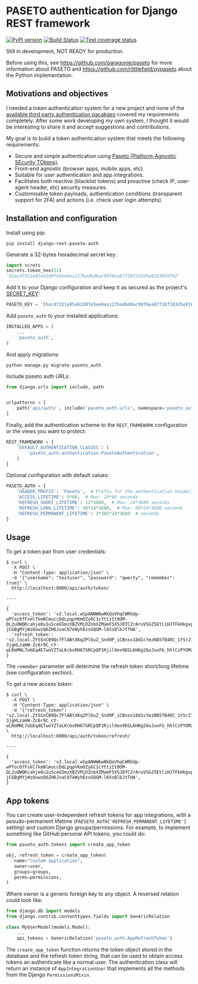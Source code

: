 
# PASETO authentication for Django REST framework

[![PyPI version](https://badge.fury.io/py/django-rest-paseto-auth.svg)](https://badge.fury.io/py/django-rest-paseto-auth)
[![Build Status](https://travis-ci.org/moiseshiraldo/django-rest-paseto-auth.svg?branch=master)](https://travis-ci.org/moiseshiraldo/django-rest-paseto-auth)
[![Test coverage status](https://codecov.io/gh/moiseshiraldo/django-rest-paseto-auth/branch/master/graph/badge.svg)](https://codecov.io/gh/moiseshiraldo/django-rest-paseto-auth)

Still in development, NOT READY for production.

Before using this, see https://github.com/paragonie/paseto for more information about PASETO and https://github.com/rlittlefield/pypaseto about the Python implementation.

## Motivations and objectives

I needed a token authentication system for a new project and none of the [available third party authentication pacakges](http://www.django-rest-framework.org/api-guide/authentication/#third-party-packages) covered my requirements completely. After some work developing my own system, I thought it would be interesting to share it and accept suggestions and contributions.

My goal is to build a token authentication system that meets the following requirements:

- Secure and simple authentication using [Paseto (Platform-Agnostic SEcurity TOkens)](https://github.com/paragonie/paseto).
- Front-end agnostic (browser apps, mobile apps, etc).
- Suitable for user authentication and app integrations.
- Facilitates both reactive (blacklist tokens) and proactive (check IP, user-agent header, etc) security measures.
- Customisable token payloads, authentication conditions (transparent support for 2FA) and actions (i.e. check user login attempts).

## Installation and configuration

Install using pip:

`pip install django-rest-paseto-auth`

Generate a 32-bytes hexadecimal secret key:

```python
import screts
secrets.token_hex(32)
'55acd7321e85e62d0fe5ee6ea127ba4bd8ac90f6ea87f1bf2d3d5e816399d7d2'
```

Add it to your Django configuration and keep it as secured as the project's [SECRET_KEY](https://docs.djangoproject.com/en/dev/ref/settings/#std:setting-SECRET_KEY):

```python
PASETO_KEY = '55acd7321e85e62d0fe5ee6ea127ba4bd8ac90f6ea87f1bf2d3d5e816399d7d2'
```

Add `paseto_auth` to your installed applications:

```python
INSTALLED_APPS = (
    ...
    'paseto_auth',
)
```

And apply migrations:

`python manage.py migrate paseto_auth`

Include paseto auth URLs:

```python
from django.urls import include, path


urlpatterns = [
    path('api/auth/', include('paseto_auth.urls', namespace='paseto_auth')),
]
```

Finally, add the authentication scheme to the `REST_FRAMEWORK` configuration or the views you want to protect:

```python
REST_FRAMEWORK = {
    'DEFAULT_AUTHENTICATION_CLASSES': (
        'paseto_auth.authentication.PasetoAuthentication',
    )
}
```

Optional configuration with default values:

```python
PASETO_AUTH = {
    'HEADER_PREFIX': 'Paseto',  # Prefix for the authentication header, e.g. Bearer
    'ACCESS_LIFETIME': 5*60,  # Max: 10*60 seconds
    'REFRESH_SHORT_LIFETIME': 12*3600,  # Max: 24*3600 seconds
    'REFRESH_LONG_LIFETIME': 30*24*3600,  # Max: 60*24*3600 seconds
    'REFRESH_PERMANENT_LIFETIME': 2*365*24*3600  # seconds
}

```

## Usage

To get a token pair from user credentials:

```shell
$ curl \
  -X POST \
  -H "Content-Type: application/json" \
  -d '{"username": "testuser", "password": "qwerty", "remember": true}' \
  http://localhost:8000/api/auth/token/

----

{
  'access_token': 'v2.local.wSpANWW6wNkQoVhqCWRkUp-wPfoc6fFsml7kmNlmuccDdLpqpVKmOZy6C1cYttzIt0OM-DL2uOWQKcahje0u1uSceG5mzXBZVMjDZnbXZMamF5X5JDTCZrAruVSGZ5EtliHJTFkHkgvp8c3Xmut9_8fWI09Qn6U0gaWPgM8hM_eRi7FXNHvE7ZeGOrE37SImnVZm-jCGBgMYjWzOowzQ6ZH6JvaC07eWyh6zsGQGM-l65sBlbJtTHA',
  'refresh_token': 'v2.local.ZYSSnCB9Qc7FlABtXKq2Pl6uZ_Snd9P_iCBnxx18d1cYezN85fB40C_1YSr27lSVNdpeGX6usp8rEEnb3EHF5_B0sNfbG8HAoxqET0RDsVj9XSj5x8w-3jgHLzaHW-Zc6r9C_cY-wLRmMNL7obEq4ETwoYZTaLKcbxRH67GRCpQP1Rjil9ex9EGL6HKg26oJuxFG_hhlCzPYOMzgDDqUoQsl4AkdGq7fZzvZkBugXvVgY64s0TS2H10'
}

```

The `remember` parameter will determine the refresh token short/long lifetime (see configuration section).

To get a new access token:

```shell
$ curl \
  -X POST \
  -H "Content-Type: application/json" \
  -d '{"refresh_token": "v2.local.ZYSSnCB9Qc7FlABtXKq2Pl6uZ_Snd9P_iCBnxx18d1cYezN85fB40C_1YSr27lSVNdpeGX6usp8rEEnb3EHF5_B0sNfbG8HAoxqET0RDsVj9XSj5x8w-3jgHLzaHW-Zc6r9C_cY-wLRmMNL7obEq4ETwoYZTaLKcbxRH67GRCpQP1Rjil9ex9EGL6HKg26oJuxFG_hhlCzPYOMzgDDqUoQsl4AkdGq7fZzvZkBugXvVgY64s0TS2H10"}' \
  http://localhost:8000/api/auth/token/refresh/

----

{
  'access_token': 'v2.local.wSpANWW6wNkQoVhqCWRkUp-wPfoc6fFsml7kmNlmuccDdLpqpVKmOZy6C1cYttzIt0OM-DL2uOWQKcahje0u1uSceG5mzXBZVMjDZnbXZMamF5X5JDTCZrAruVSGZ5EtliHJTFkHkgvp8c3Xmut9_8fWI09Qn6U0gaWPgM8hM_eRi7FXNHvE7ZeGOrE37SImnVZm-jCGBgMYjWzOowzQ6ZH6JvaC07eWyh6zsGQGM-l65sBlbJtTHA',
}

```

## App tokens

You can create user-independent refresh tokens for app integrations, with a pesudo-permanent lifetime (`PAESETO_AUTH['REFRESH_PERMANENT_LIFETIME']` setting) and custom Django groups/permissions. For example, to implement something like GitHub personal API tokens, you could do:

```python
from paseto_auth.tokens import create_app_token

obj, refresh_token = create_app_token(
   name="Custom application",
   owner=user,
   groups=groups,
   perms=permissions,
)
```

Where owner is a generic foreign key to any object. A reversed relation could look like:

```python
from django.db import models
from django.contrib.contenttypes.fields import GenericRelation

class MyUserModel(models.Model):
    ...
    api_tokens = GenericRelation('paseto_auth.AppRefreshToken')
``` 

The `create_app_token` function returns the token object stored in the database and the refresh token string, that can be used to obtain access tokens an authenticate like a normal user. The authentication class will return an instance of `AppIntegrationUser` that implements all the methods from the Django `PermissionsMixin`.
